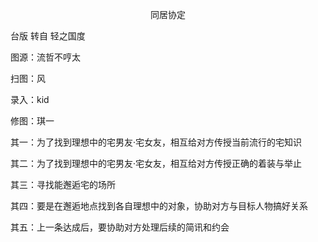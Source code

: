 <p align="center">同居协定</p>

台版 转自 轻之国度

图源：流哲不哼太

扫图：风

录入：kid

修图：琪一

其一：为了找到理想中的宅男友·宅女友，相互给对方传授当前流行的宅知识

其二：为了找到理想中的宅男友·宅女友，相互给对方传授正确的着装与举止

其三：寻找能邂逅宅的场所

其四：要是在邂逅地点找到各自理想中的对象，协助对方与目标人物搞好关系

其五：上一条达成后，要协助对方处理后续的简讯和约会

